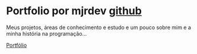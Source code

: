 # Portfolio por mjrdev [github]("https://github.com/mjrdev")

Meus projetos, áreas de conhecimento e estudo e um pouco sobre mim e a minha história na programação...

[Portfólio](http://mjrdev.tech)
